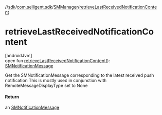 //[sdk](../../../index.md)/[com.selligent.sdk](../index.md)/[SMManager](index.md)/[retrieveLastReceivedNotificationContent](retrieve-last-received-notification-content.md)

# retrieveLastReceivedNotificationContent

[androidJvm]\
open fun [retrieveLastReceivedNotificationContent](retrieve-last-received-notification-content.md)(): [SMNotificationMessage](../-s-m-notification-message/index.md)

Get the SMNotificationMessage corresponding to the latest received push notification This is mostly used in conjunction with RemoteMessageDisplayType set to None

#### Return

an [SMNotificationMessage](../-s-m-notification-message/index.md)
